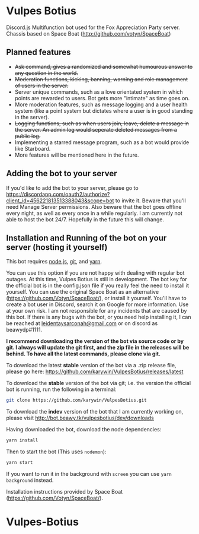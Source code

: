 # Vulpes Botius
Discord.js Multifunction bot used for the Fox Appreciation Party server. Chassis based on Space Boat (http://github.com/votyn/SpaceBoat)
## Planned features
- ~~Ask command, gives a randomized and somewhat humourous answer to any question in the world.~~
- ~~Moderation functions, kicking, banning, warning and role management of users in the server.~~
- Server unique commands, such as a love orientated system in which points are rewarded to users. Bot gets more "intimate" as time goes on.
- More moderation features, such as message logging and a user health system (like a point system but dictates where a user is in good standing in the server).
- ~~Logging functions, such as when users join, leave, delete a message in the server. An admin log would seperate deleted messages from a public log.~~
- Implementing a starred message program, such as a bot would provide like Starboard.
- More features will be mentioned here in the future.

## Adding the bot to your server
If you'd like to add the bot to your server, please go to https://discordapp.com/oauth2/authorize?client_id=456221813513388043&scope=bot to invite it. Beware that you'll need Manage Server permissions. Also beware that the bot goes offline every night, as well as every once in a while regularly. I am currently not able to host the bot 24/7. Hopefully in the future this will change.

## Installation and Running of the bot on your server (hosting it yourself)
This bot requires [node.js](https://nodejs.org/en/download/), [git](https://git-scm.com/downloads), and [yarn](https://yarnpkg.com/en/docs/install). 

You can use this option if you are not happy with dealing with regular bot outages. At this time, Vulpes Botius is still in development. The bot key for the official bot is in the config.json file if you really feel the need to install it yourself. You can use the original Space Boat as an alternative (https://github.com/Votyn/SpaceBoat/), or install it yourself. You'll have to create a bot user in Discord, search it on Google for more information. Use at your own risk. I am not responsible for any incidents that are caused by this bot. If there is any bugs with the bot, or you need help installing it, I can be reached at leidentaysarconah@gmail.com or on discord as beawydp#1111.

**I recommend downloading the version of the bot via source code or by git. I always will update the git first, and the zip file in the releases will be behind. To have all the latest commands, please clone via git.**

To download the latest **stable** version of the bot via a .zip release file, please go here:
https://github.com/karywin/VulpesBotius/releases/latest

To download the **stable** version of the bot via git; i.e. the version the official bot is running, run the following in a terminal:
```bash
git clone https://github.com/karywin/VulpesBotius.git
```
To download the **indev** version of the bot that I am currently working on, please visit http://bot.beawy.tk/vulpesbotius/dev/downloads

Having downloaded the bot, download the node dependencies:
```bash
yarn install
```
Then to start the bot (This uses `nodemon`):
```bash
yarn start
```
If you want to run it in the background with `screen` you can use `yarn background` instead.

Installation instructions provided by Space Boat (https://github.com/Votyn/SpaceBoat/).
# Vulpes-Botius
